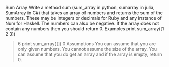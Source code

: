 Sum Array
Write a method sum (sum_array in python, sumarray in julia, SumArray in C#) that takes an array of numbers and returns the sum of the numbers. These may be integers or decimals for Ruby and any instance of Num for Haskell. The numbers can also be negative. If the array does not contain any numbers then you should return 0.
Examples
print sum_array([1 2 3])
> 6
print sum_array([])
> 0
Assumptions
You can assume that you are only given numbers.
You cannot assume the size of the array.
You can assume that you do get an array and if the array is empty, return 0.